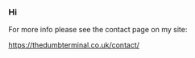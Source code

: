 ### Hi

For more info please see the contact page on my site:

https://thedumbterminal.co.uk/contact/
